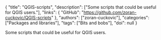 {
  "title": "QGIS-scripts",
  "description": ["Some scripts that could be useful for QGIS users."],
  "links": {
    "GitHub": "https://github.com/zoran-cuckovic/QGIS-scripts"
  },
  "authors": ["zoran-cuckovic"],
  "categories": ["Packages and libraries"],
  "tags": ["Bits and bobs"],
  "doi": null
}

<!-- Generated by csv2md.R – do not edit by hand -->

Some scripts that could be useful for QGIS users.